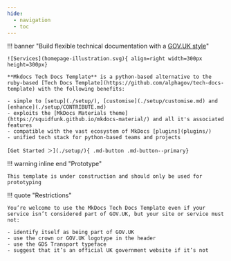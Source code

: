 ```yaml
---
hide:
  - navigation
  - toc
---
```


<style>
  .md-main__inner {
    margin-top: 0px;
  }

  .md-content__button {
    display: none;
  }
</style>

!!! banner "Build flexible technical documentation with a [GOV.UK style](https://design-system.service.gov.uk/)"

    ![Services](homepage-illustration.svg){ align=right width=300px height=300px}

    **Mkdocs Tech Docs Template** is a python-based alternative to the ruby-based [Tech Docs Template](https://github.com/alphagov/tech-docs-template) with the following benefits:

    - simple to [setup](./setup/), [customise](./setup/customise.md) and [enhance](./setup/CONTRIBUTE.md)
    - exploits the [MkDocs Materials theme](https://squidfunk.github.io/mkdocs-material/) and all it's associated features
    - compatible with the vast ecosystem of MkDocs [plugins](plugins/)
    - unified tech stack for python-based teams and projects

    [Get Started ＞](./setup/){ .md-button .md-button--primary}

!!! warning inline end "Prototype"

    This template is under construction and should only be used for prototyping
    
!!! quote "Restrictions"

    You’re welcome to use the MkDocs Tech Docs Template even if your service isn’t considered part of GOV.UK, but your site or service must not:

    - identify itself as being part of GOV.UK
    - use the crown or GOV.UK logotype in the header
    - use the GDS Transport typeface
    - suggest that it’s an official UK government website if it’s not

<br>